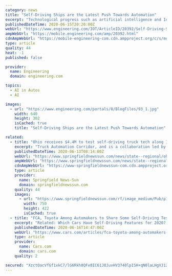 ```yaml
---
category: news
title: "Self-Driving Ships are the Latest Push Towards Automation"
excerpt: "Technological progress such as artificial intelligence and IoT have accelerated the development of automation in various sectors, most notably in manufacturing and transportation. Much attention has been paid to the development of self-driving cars as a means to increase roadway safety,"
publishedDateTime: 2020-06-15T20:20:00Z
webUrl: "https://www.engineering.com/IOT/ArticleID/20392/Self-Driving-Ships-are-the-Latest-Push-Towards-Automation.aspx"
ampWebUrl: "https://mobile.engineering.com/amp/20392.html"
cdnAmpWebUrl: "https://mobile-engineering-com.cdn.ampproject.org/c/s/mobile.engineering.com/amp/20392.html"
type: article
quality: 44
heat: -1
published: false

provider:
  name: Engineering
  domain: engineering.com

topics:
  - AI in Autos
  - AI

images:
  - url: "https://www.engineering.com/portals/0/BlogFiles/93_1.jpg"
    width: 640
    height: 302
    isCached: true
    title: "Self-Driving Ships are the Latest Push Towards Automation"

related:
  - title: "Ohio receives $4.4M to test self-driving truck tech along I-70"
    excerpt: "Truck Automation Corridor, and is a collaboration led by DriveOhio, which is an initiative of the Ohio Department of Transportation that focuses on automated and connected transportation technology."
    publishedDateTime: 2020-06-13T08:14:00Z
    webUrl: "https://www.springfieldnewssun.com/news/state--regional/ohio-receives-test-self-driving-truck-tech-along/rMElkONYrVWCtF1mSYI16O/"
    ampWebUrl: "https://www.springfieldnewssun.com/news/state--regional/ohio-receives-test-self-driving-truck-tech-along/rMElkONYrVWCtF1mSYI16O/amp.html"
    cdnAmpWebUrl: "https://www-springfieldnewssun-com.cdn.ampproject.org/c/s/www.springfieldnewssun.com/news/state--regional/ohio-receives-test-self-driving-truck-tech-along/rMElkONYrVWCtF1mSYI16O/amp.html"
    type: article
    provider:
      name: Springfield News-Sun
      domain: springfieldnewssun.com
    quality: 44
    images:
      - url: "https://www.springfieldnewssun.com/rf/image_medium/Pub/p11/DaytonDailyNews/2020/06/13/Images/ODOT.jpg_web.jpg"
        width: 750
        height: 422
        isCached: true
  - title: "FCA, Toyota Among Automakers to Share Some Self-Driving Testing Information"
    excerpt: "Related: Which Cars Have Self-Driving Features for 2020? Companies participating are Fiat Chrysler Automobiles, Toyota, Uber, GM’s Cruise, Alphabet Inc.’s Waymo and a handful of other AV-focused firms: Beep, Local Motors, Nayva and Nuro. States ..."
    publishedDateTime: 2020-06-16T14:47:00Z
    webUrl: "https://www.cars.com/articles/fca-toyota-among-automakers-to-share-some-self-driving-testing-information-422855/"
    type: article
    provider:
      name: Cars.com
      domain: cars.com
    quality: 2

secured: "XzctOacVfGf1xkC7/lG6Rkh8QFx8IC61J8JuvHV3740lpISH+qN0laLHgVJ125fQ86VDsdOg94F2gu21e9zACfZiIaH9TBsOrcrILIBuWG95m95nGKbrZAiepyfbdVg/38MHNsZxF51qKevrniU0bLpd6T0MiWs8Ri7cU1ZE+sf1etW90FgofTihdYm6XBRPd7HjDIOe8XcbTA6UrkfnMcPS9TYmbMvSK8KuDMmR24T4L0/2qMT6HC6E0BJfJkF2QzmTJMa0z5qM9X9xvbTuvR7FNrdS5XPafS6AKlrOWvDC9jjTRQ5bTIODCALvDXP03pEEHnzn0h0h5sFs0sJX4g==;1UzsF9h1vuZRpqkYZC5WyA=="
---
```


